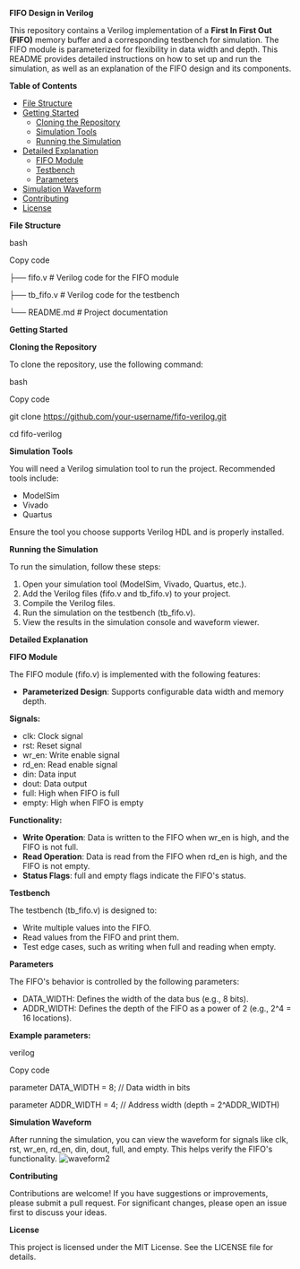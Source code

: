**FIFO Design in Verilog**

This repository contains a Verilog implementation of a **First In First Out (FIFO)** memory buffer and a corresponding testbench for simulation. The FIFO module is parameterized for flexibility in data width and depth. This README provides detailed instructions on how to set up and run the simulation, as well as an explanation of the FIFO design and its components.

**Table of Contents**

- [File Structure](#file-structure)
- [Getting Started](#getting-started)
  - [Cloning the Repository](#cloning-the-repository)
  - [Simulation Tools](#simulation-tools)
  - [Running the Simulation](#running-the-simulation)
- [Detailed Explanation](#detailed-explanation)
  - [FIFO Module](#fifo-module)
  - [Testbench](#testbench)
  - [Parameters](#parameters)
- [Simulation Waveform](#simulation-waveform)
- [Contributing](#contributing)
- [License](#license)

**File Structure**

bash

Copy code

├── fifo.v         # Verilog code for the FIFO module

├── tb\_fifo.v      # Verilog code for the testbench

└── README.md      # Project documentation

**Getting Started**

**Cloning the Repository**

To clone the repository, use the following command:

bash

Copy code

git clone https://github.com/your-username/fifo-verilog.git

cd fifo-verilog

**Simulation Tools**

You will need a Verilog simulation tool to run the project. Recommended tools include:

- ModelSim
- Vivado
- Quartus

Ensure the tool you choose supports Verilog HDL and is properly installed.

**Running the Simulation**

To run the simulation, follow these steps:

1. Open your simulation tool (ModelSim, Vivado, Quartus, etc.).
1. Add the Verilog files (fifo.v and tb\_fifo.v) to your project.
1. Compile the Verilog files.
1. Run the simulation on the testbench (tb\_fifo.v).
1. View the results in the simulation console and waveform viewer.

**Detailed Explanation**

**FIFO Module**

The FIFO module (fifo.v) is implemented with the following features:

- **Parameterized Design**: Supports configurable data width and memory depth.

**Signals:**

- clk: Clock signal
- rst: Reset signal
- wr\_en: Write enable signal
- rd\_en: Read enable signal
- din: Data input
- dout: Data output
- full: High when FIFO is full
- empty: High when FIFO is empty

**Functionality:**

- **Write Operation**: Data is written to the FIFO when wr\_en is high, and the FIFO is not full.
- **Read Operation**: Data is read from the FIFO when rd\_en is high, and the FIFO is not empty.
- **Status Flags**: full and empty flags indicate the FIFO's status.

**Testbench**

The testbench (tb\_fifo.v) is designed to:

- Write multiple values into the FIFO.
- Read values from the FIFO and print them.
- Test edge cases, such as writing when full and reading when empty.

**Parameters**

The FIFO's behavior is controlled by the following parameters:

- DATA\_WIDTH: Defines the width of the data bus (e.g., 8 bits).
- ADDR\_WIDTH: Defines the depth of the FIFO as a power of 2 (e.g., 2^4 = 16 locations).

**Example parameters:**

verilog

Copy code

parameter DATA\_WIDTH = 8;  // Data width in bits

parameter ADDR\_WIDTH = 4;  // Address width (depth = 2^ADDR\_WIDTH)

**Simulation Waveform**

After running the simulation, you can view the waveform for signals like clk, rst, wr\_en, rd\_en, din, dout, full, and empty. This helps verify the FIFO's functionality.
![waveform2](https://github.com/user-attachments/assets/89445150-60d5-4fa7-9021-4538a5132797)


**Contributing**

Contributions are welcome! If you have suggestions or improvements, please submit a pull request. For significant changes, please open an issue first to discuss your ideas.

**License**

This project is licensed under the MIT License. See the LICENSE file for details.


